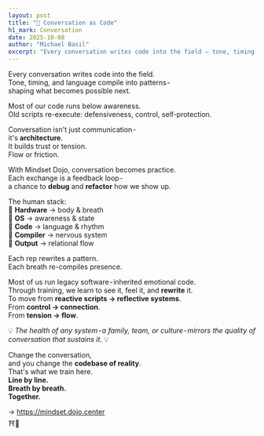 ```yaml
---
layout: post
title: "🥋 Conversation as Code"
h1_mark: Conversation
date: 2025-10-08
author: "Michael Basil"
excerpt: "Every conversation writes code into the field — tone, timing, and language compile into patterns that shape what becomes possible next."
---
```


Every conversation writes code into the field.  
Tone, timing, and language compile into patterns -   
shaping what becomes possible next.

Most of our code runs below awareness.  
Old scripts re-execute: defensiveness, control, self-protection.

Conversation isn't just communication -   
it's **architecture**.  
It builds trust or tension.  
Flow or friction.

With Mindset Dojo, conversation becomes practice.  
Each exchange is a feedback loop -   
a chance to **debug** and **refactor** how we show up.

The human stack:  
💠 **Hardware** → body & breath  
💠 **OS** → awareness & state  
💠 **Code** → language & rhythm  
💠 **Compiler** → nervous system  
💠 **Output** → relational flow

Each rep rewrites a pattern.  
Each breath re-compiles presence.

Most of us run legacy software - inherited emotional code.  
Through training, we learn to see it, feel it, and **rewrite** it.  
To move from **reactive scripts → reflective systems**.  
From **control → connection**.  
From **tension → flow**.

💡 *The health of any system - a family, team, or culture - mirrors the quality of conversation that sustains it.* 💡

Change the conversation,  
and you change the **codebase of reality**.  
That's what we train here.  
**Line by line.  
Breath by breath.  
Together.**

→ <https://mindset.dojo.center>  
⛩️🌿
